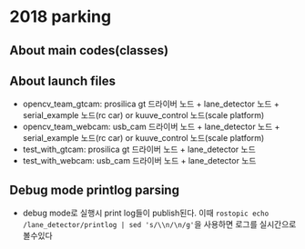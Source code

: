 # 2018 parking

## About main codes(classes)

## About launch files
* opencv_team_gtcam: prosilica gt 드라이버 노드 + lane_detector 노드 + serial_example 노드(rc car) or kuuve_control 노드(scale platform)
* opencv_team_webcam: usb_cam 드라이버 노드 + lane_detector 노드 + serial_example 노드(rc car) or kuuve_control 노드(scale platform)
* test_with_gtcam: prosilica gt 드라이버 노드 + lane_detector 노드
* test_with_webcam: usb_cam 드라이버 노드 + lane_detector 노드

## Debug mode printlog parsing
* debug mode로 실행시 print log들이 publish된다. 이때 `rostopic echo /lane_detector/printlog | sed 's/\\n/\n/g'`을 사용하면 로그를 실시간으로 볼수있다
